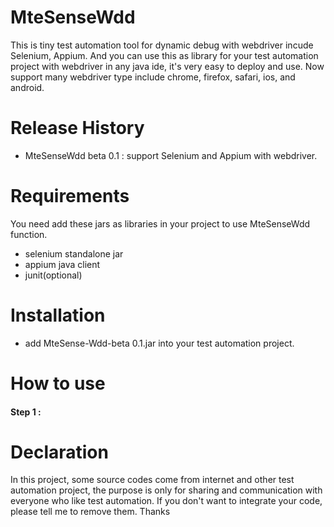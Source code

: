 # MteSenseWdd
This is tiny test automation tool for dynamic debug with webdriver incude Selenium, Appium. And you can use this as library for your test automation project with webdriver in any java ide, it's very easy to deploy and use. Now support many webdriver type include chrome, firefox, safari, ios, and android.
# Release History
- MteSenseWdd beta 0.1 : support Selenium and Appium with webdriver. 
# Requirements
You need add these jars as libraries in your project to use MteSenseWdd function.
- selenium standalone jar
- appium java client
- junit(optional) 
# Installation
- add MteSense-Wdd-beta 0.1.jar into your test automation project.
# How to use
#### Step 1 :


# Declaration
In this project, some source codes come from internet and other test automation project, the purpose is only for sharing and communication with everyone who like test automation. If you don't want to integrate your code, please tell me to remove them. Thanks
